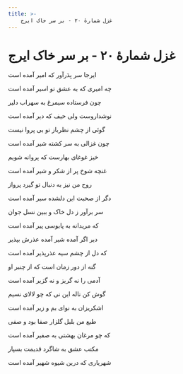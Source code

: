 ```yaml
---
title: >-
    غزل شمارهٔ ۲۰ - بر سر خاک ایرج
---
```

# غزل شمارهٔ ۲۰ - بر سر خاک ایرج

<div class="b" id="bn1"><div class="m1"><p>ایرجا سر بِدَرآور که امیر آمده است</p></div>
<div class="m2"><p>چه امیری که به عشق تو اسیر آمده است</p></div></div>
<div class="b" id="bn2"><div class="m1"><p>چون فرستاده سیمرغ به سهراب دلیر</p></div>
<div class="m2"><p>نوشداروست ولی حیف که دیر آمده است</p></div></div>
<div class="b" id="bn3"><div class="m1"><p>گوئی از چشم نظرباز تو بی پروا نیست</p></div>
<div class="m2"><p>چون غزالی به سر کشته شیر آمده است</p></div></div>
<div class="b" id="bn4"><div class="m1"><p>خیز غوغای بهارست که پروانه شویم</p></div>
<div class="m2"><p>غنچه شوخ پر از شکر و شیر آمده است</p></div></div>
<div class="b" id="bn5"><div class="m1"><p>روح من نیز به دنبال تو گیرد پرواز</p></div>
<div class="m2"><p>دگر از صحبت این دلشده سیر آمده است</p></div></div>
<div class="b" id="bn6"><div class="m1"><p>سر برآور ز دل خاک و ببین نسل جوان</p></div>
<div class="m2"><p>که مریدانه به پابوسی پیر آمده است</p></div></div>
<div class="b" id="bn7"><div class="m1"><p>دیر اگر آمده شیر آمده عذرش بپذیر</p></div>
<div class="m2"><p>که دل از چشم سیه عذرپذیر آمده است</p></div></div>
<div class="b" id="bn8"><div class="m1"><p>گنه از دور زمان است که از چنبر او</p></div>
<div class="m2"><p>آدمی را نه گریز و نه گزیر آمده است</p></div></div>
<div class="b" id="bn9"><div class="m1"><p>گوش کن ناله این نی که چو لالای نسیم</p></div>
<div class="m2"><p>اشکریزان به نوای بم و زیر آمده است</p></div></div>
<div class="b" id="bn10"><div class="m1"><p>طبع من بلبل گلزار صفا بود و صفی</p></div>
<div class="m2"><p>که چو مرغان بهشتی به صفیر آمده است</p></div></div>
<div class="b" id="bn11"><div class="m1"><p>مکتب عشق به شاگرد قدیمت بسپار</p></div>
<div class="m2"><p>شهریاری که درین شیوه شهیر آمده است</p></div></div>

